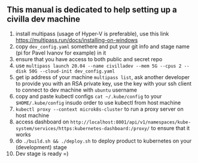 ## This manual is dedicated to help setting up a civilla dev machine

1. install multipass (usage of Hyper-V is preferable), use this link https://multipass.run/docs/installing-on-windows
2. copy `dev_config.yaml` somethere and put your git info and stage name (pi for Pavel Ivanov for example) in it
3. ensure that you have access to both public and secret repo
4. use `multipass launch 20.04 --name civilladev --mem 5G --cpus 2 --disk 50G --cloud-init dev_config.yaml`
5. get ip address of your machine `multipass list`, ask another developer to provide you with an RSA private key, use the key with your ssh client to connect to dev machine with `ubuntu` username
6. copy and paste kubectl configs `cat ~/.kube/config` to your `$HOME/.kube/config` insudo  order to use kubectl from host machine
7. `kubectl proxy --context microk8s-cluster` to run a proxy server on host machine
8. access dashboard on `http://localhost:8001/api/v1/namespaces/kube-system/services/https:kubernetes-dashboard:/proxy/` to ensure that it works
9. do `./build.sh && ./deploy.sh` to deploy product to kubernetes on your (development) stage
10. Dev stage is ready =) 